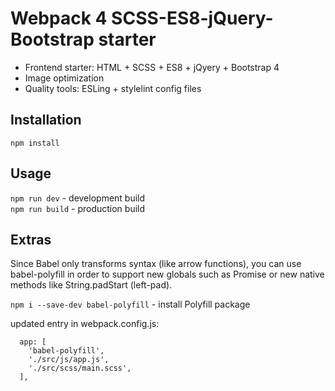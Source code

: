 # Webpack 4 SCSS-ES8-jQuery-Bootstrap starter
- Frontend starter: HTML + SCSS + ES8 + jQyery + Bootstrap 4
- Image optimization
- Quality tools: ESLing + stylelint config files

## Installation
```
npm install
```
## Usage
`npm run dev` - development build<br>
`npm run build` - production build

## Extras
Since Babel only transforms syntax (like arrow functions), you can use babel-polyfill in order to support new globals such as Promise or new native methods like String.padStart (left-pad).

`npm i --save-dev babel-polyfill` - install Polyfill package

updated entry in webpack.config.js:<br>
```
  app: [
    'babel-polyfill',
    './src/js/app.js',
    './src/scss/main.scss',
  ],
```
